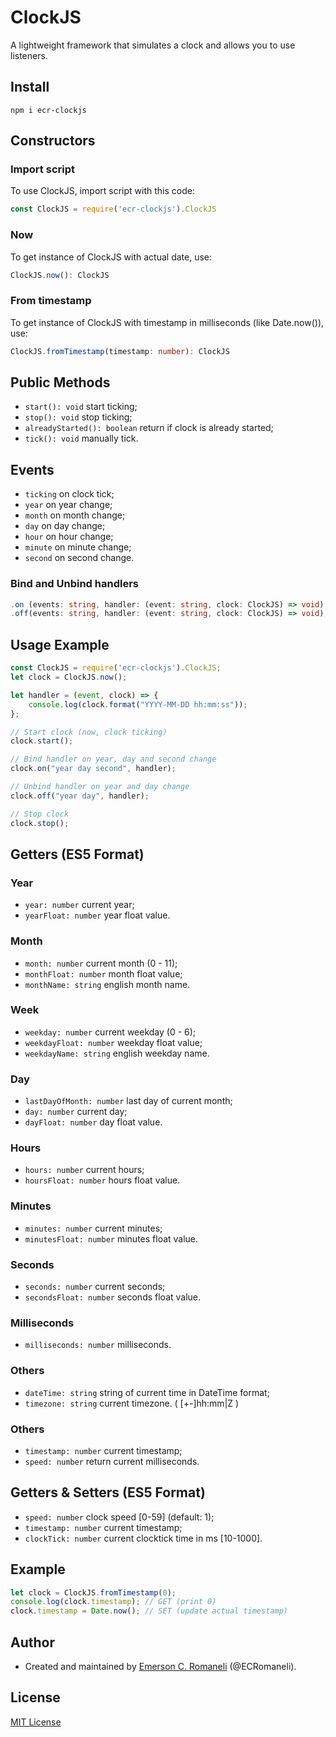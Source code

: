 # ClockJS
A lightweight framework that simulates a clock and allows you to use listeners.

## Install

```
npm i ecr-clockjs
```

## Constructors

### Import script
To use ClockJS, import script with this code:

```typescript
const ClockJS = require('ecr-clockjs').ClockJS
```

### Now
To get instance of ClockJS with actual date, use:
```typescript
ClockJS.now(): ClockJS
```

### From timestamp
To get instance of ClockJS with timestamp in milliseconds (like Date.now()), use:
```typescript
ClockJS.fromTimestamp(timestamp: number): ClockJS
```

## Public Methods
- `start(): void` start ticking;
- `stop(): void` stop ticking;
- `alreadyStarted(): boolean` return if clock is already started;
- `tick(): void` manually tick.

## Events
- `ticking` on clock tick;
- `year` on year change;
- `month` on month change;
- `day` on day change;
- `hour` on hour change;
- `minute` on minute change;
- `second` on second change.

### Bind and Unbind handlers
```typescript
.on (events: string, handler: (event: string, clock: ClockJS) => void);
.off(events: string, handler: (event: string, clock: ClockJS) => void);
```

## Usage Example
```typescript
const ClockJS = require('ecr-clockjs').ClockJS;
let clock = ClockJS.now();

let handler = (event, clock) => {
    console.log(clock.format("YYYY-MM-DD hh:mm:ss"));
};

// Start clock (now, clock ticking)
clock.start();

// Bind handler on year, day and second change
clock.on("year day second", handler);

// Unbind handler on year and day change
clock.off("year day", handler);

// Stop clock
clock.stop();
```


## Getters (ES5 Format)
### Year
- `year: number` current year;
- `yearFloat: number` year float value.
### Month
- `month: number` current month (0 - 11);
- `monthFloat: number` month float value;
- `monthName: string` english month name.
### Week
- `weekday: number` current weekday (0 - 6);
- `weekdayFloat: number` weekday float value;
- `weekdayName: string` english weekday name.
### Day
- `lastDayOfMonth: number` last day of current month;
- `day: number` current day;
- `dayFloat: number` day float value.
### Hours
- `hours: number` current hours;
- `hoursFloat: number` hours float value.
### Minutes
- `minutes: number` current minutes;
- `minutesFloat: number` minutes float value.
### Seconds
- `seconds: number` current seconds;
- `secondsFloat: number` seconds float value.
### Milliseconds
- `milliseconds: number` milliseconds.
### Others
- `dateTime: string` string of current time in DateTime format;
- `timezone: string` current timezone. ( [+-]hh:mm|Z )
### Others
- `timestamp: number` current timestamp;
- `speed: number` return current milliseconds.

## Getters & Setters (ES5 Format)
- `speed: number` clock speed [0-59] (default: 1);
- `timestamp: number` current timestamp;
- `clockTick: number` current clocktick time in ms [10-1000].

## Example

```javascript
let clock = ClockJS.fromTimestamp(0);
console.log(clock.timestamp); // GET (print 0)
clock.timestamp = Date.now(); // SET (update actual timestamp)
```

## Author

- Created and maintained by [Emerson C. Romaneli](https://github.com/ECRomaneli) (@ECRomaneli).

## License

[MIT License](https://github.com/laradock/laradock/blob/master/LICENSE)